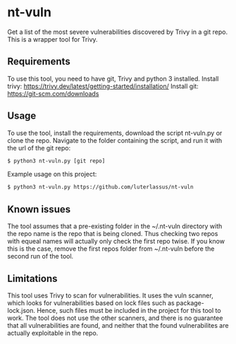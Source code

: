 # nt-vuln
Get a list of the most severe vulnerabilities discovered by Trivy in a git repo.
This is a wrapper tool for Trivy.

## Requirements
To use this tool, you need to have git, Trivy and python 3 installed.
Install trivy: https://trivy.dev/latest/getting-started/installation/
Install git: https://git-scm.com/downloads

## Usage
To use the tool, install the requirements, download the script nt-vuln.py or clone the repo.
Navigate to the folder containing the script, and run it with the url of the git repo:
```bash
$ python3 nt-vuln.py [git repo]
```
Example usage on this project:
```bash
$ python3 nt-vuln.py https://github.com/luterlassus/nt-vuln
```

## Known issues
The tool assumes that a pre-existing folder in the ~/.nt-vuln directory with the repo name is the repo that is being cloned.
Thus checking two repos with equeal names will actually only check the first repo twise.
If you know this is the case, remove the first repos folder from ~/.nt-vuln before the second run of the tool.

## Limitations
This tool uses Trivy to scan for vulnerabilities.
It uses the vuln scanner, which looks for vulnerabilities based on lock files such as package-lock.json.
Hence, such files must be included in the project for this tool to work. 
The tool does not use the other scanners, and there is no guarantee that all vulnerabilities are found,
and neither that the found vulnerabilites are actually exploitable in the repo. 
